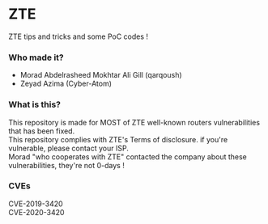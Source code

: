 # ZTE
ZTE tips and tricks and some PoC codes !

### **Who made it?**
* Morad Abdelrasheed Mokhtar Ali Gill (qarqoush)
* Zeyad Azima (Cyber-Atom)

### **What is this?**
This repository is made for MOST of ZTE well-known routers vulnerabilities that has been fixed.<br>
This repository complies with ZTE's Terms of disclosure. if you're vulnerable, please contact your ISP.<br>
Morad "who cooperates with ZTE" contacted the company about these vulnerabilities, they're not 0-days !<br>

### **CVEs**
CVE-2019-3420<br>CVE-2020-3420
